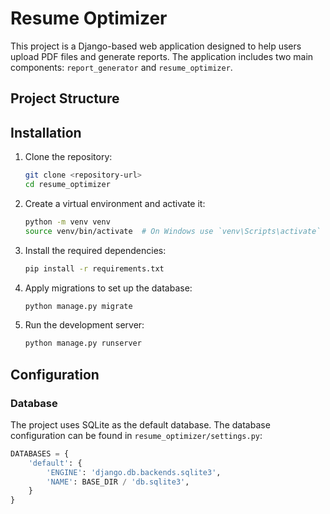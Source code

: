 # Resume Optimizer

This project is a Django-based web application designed to help users upload PDF files and generate reports. The application includes two main components: `report_generator` and `resume_optimizer`.

## Project Structure

## Installation

1. Clone the repository:
    ```sh
    git clone <repository-url>
    cd resume_optimizer
    ```

2. Create a virtual environment and activate it:
    ```sh
    python -m venv venv
    source venv/bin/activate  # On Windows use `venv\Scripts\activate`
    ```

3. Install the required dependencies:
    ```sh
    pip install -r requirements.txt
    ```

4. Apply migrations to set up the database:
    ```sh
    python manage.py migrate
    ```

5. Run the development server:
    ```sh
    python manage.py runserver
    ```

## Configuration

### Database

The project uses SQLite as the default database. The database configuration can be found in `resume_optimizer/settings.py`:

```python
DATABASES = {
    'default': {
        'ENGINE': 'django.db.backends.sqlite3',
        'NAME': BASE_DIR / 'db.sqlite3',
    }
}